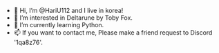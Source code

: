- 👋 Hi, I’m @HariU112 and I live in korea!
- 👀 I’m interested in Deltarune by Toby Fox.
- 🌱 I’m currently learning Python.
- 📫 If you want to contact me, Please make a friend request to Discord '1qa8z76'.

<!---
HariU112/HariU112 is a ✨ special ✨ repository because its `README.md` (this file) appears on your GitHub profile.
You can click the Preview link to take a look at your changes.
--->
